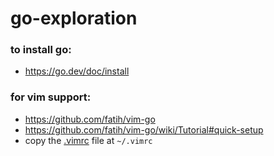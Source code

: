 # go-exploration

### to install go:
- https://go.dev/doc/install
### for vim support:
- https://github.com/fatih/vim-go
- https://github.com/fatih/vim-go/wiki/Tutorial#quick-setup
- copy the [.vimrc](./.vimrc) file at `~/.vimrc`